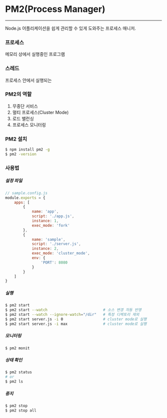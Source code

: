 # PM2(Process Manager)
---
Node.js 어플리케이션을 쉽게 관리할 수 있게 도와주는 프로세스 매니저.  

### 프로세스
메모리 상에서 실행중인 프로그램

### 스레드
프로세스 안에서 실행되는 

### PM2의 역할
1. 무중단 서비스
2. 멀티 프로세스(Cluster Mode)
3. 로드 밸런싱
4. 프로세스 모니터링

### PM2 설치
```bash
$ npm install pm2 -g
$ pm2 -version
```

### 사용법
##### 설정 파일
```javascript
// sample.config.js
module.exports = {
    apps: [
        {
            name: 'app',
            script: './app.js',
            instance: 1,
            exec_mode: 'fork'
        },
        {
            name: 'sample',
            script: './server.js',
            instance: 2,
            exec_mode: 'cluster_mode',
            env: {
                'PORT': 8080
            }
        }
    ]
}
```

##### 실행
```bash
$ pm2 start
$ pm2 start --watch                         # 소스 변경 자동 반영
$ pm2 start --watch --ignore-watch="/dir"   # 특정 디렉토리 제외
$ pm2 start server.js -i 0                  # cluster mode로 실행
$ pm2 start server.js -i max                # cluster mode로 실행
```

##### 모니터링
```bash
$ pm2 monit
```
##### 상태 확인
```bash
$ pm2 status
# or
$ pm2 ls
```

##### 중지
```bash
$ pm2 stop
$ pm2 stop all
```